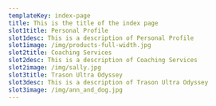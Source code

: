 ```yaml
---
templateKey: index-page
title: This is the title of the index page
slot1title: Personal Profile
slot1desc: This is a description of Personal Profile
slot1image: /img/products-full-width.jpg
slot2title: Coaching Services
slot2desc: This is a description of Coaching Services
slot2image: /img/sally.jpg
slot3title: Trason Ultra Odyssey
slot3desc: This is a description of Trason Ultra Odyssey
slot3image: /img/ann_and_dog.jpg
---
```


